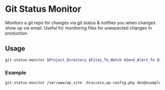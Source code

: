 # Git Status Monitor

Monitors a git repo for changes via git status & notifies you when changes show up via email. Useful for monitoring files for unexpected changes in production.

## Usage

```bash
git-status-monitor $Project_Directory $Files_To_Watch $Send_Alert_To $Send_Alert_From $Project_Title
```

### Example

```bash
git-status-monitor /var/www/wp_site .htaccess,wp-config.php dev@example.org,sys@example.org alerts@example.org "My WP Site"
```
